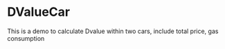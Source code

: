 # DValueCar
This is a demo to calculate Dvalue within two cars, include total price, gas consumption
